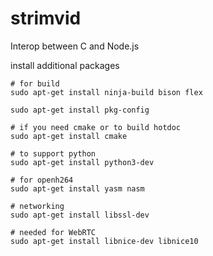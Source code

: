 # strimvid  

Interop between C and Node.js  

install additional packages  

```  
# for build  
sudo apt-get install ninja-build bison flex  

sudo apt-get install pkg-config  

# if you need cmake or to build hotdoc  
sudo apt-get install cmake  

# to support python  
sudo apt-get install python3-dev  
  
# for openh264  
sudo apt-get install yasm nasm  

# networking  
sudo apt-get install libssl-dev  

# needed for WebRTC  
sudo apt-get install libnice-dev libnice10  

  
```  
  